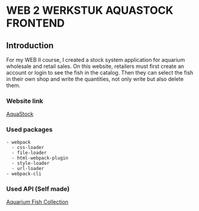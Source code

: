 # WEB 2 WERKSTUK AQUASTOCK FRONTEND
## Introduction
For my WEB II course, I created a stock system application for aquarium wholesale and retail sales. On this website, retailers must first create an account or login to see the fish in the catalog. Then they can select the fish in their own shop and write the quantities, not only write but also delete them.

### Website link
[AquaStock](https://batuhanayazz.github.io/web2-aquastock/)

### Used packages
    - webpack
      - css-loader
      - file-loader
      - html-webpack-plugin
      - style-loader
      - url-loader
    - webpack-cli

### Used API (Self made)
[Aquarium Fish Collection](https://aquariumfish.docs.apiary.io)
